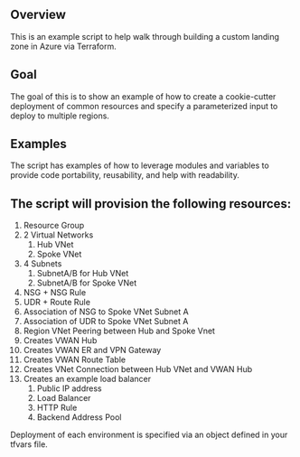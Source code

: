 ## Overview
This is an example script to help walk through building a custom landing zone in Azure via Terraform.

## Goal
The goal of this is to show an example of how to create a cookie-cutter deployment of common resources and specify a parameterized input to deploy to multiple regions.

## Examples
The script has examples of how to leverage modules and variables to provide code portability, reusability, and help with readability.

## The script will provision the following resources:
1. Resource Group
2. 2 Virtual Networks
    1. Hub VNet
    2. Spoke VNet
3. 4 Subnets
    1. SubnetA/B for Hub VNet
    2. SubnetA/B for Spoke VNet
4. NSG + NSG Rule
5. UDR + Route Rule
6. Association of NSG to Spoke VNet Subnet A
7. Association of UDR to Spoke VNet Subnet A
8. Region VNet Peering between Hub and Spoke Vnet
9. Creates VWAN Hub
10. Creates VWAN ER and VPN Gateway
11. Creates VWAN Route Table
12. Creates VNet Connection between Hub VNet and VWAN Hub
13. Creates an example load balancer
    1. Public IP address
    2. Load Balancer
    3. HTTP Rule
    4. Backend Address Pool

Deployment of each environment is specified via an object defined in your tfvars file.
